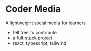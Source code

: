 # Coder Media
A lightweight social media for learners
- fell free to contribute
- a full-stack project
- react, typescript, tailwind